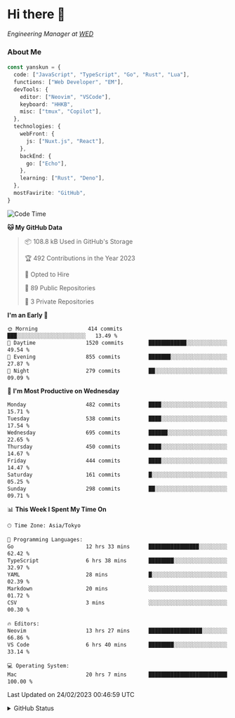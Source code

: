 # Hi there&nbsp;:wave:

<!-- ![Alt text](https://spotify-recently-played-readme.vercel.app/api?user=31kynbuubkiu3r4qh4hjuaglhfay) -->

_Engineering Manager at [WED](https://github.com/wedinc)_

### About Me

```ts
const yanskun = {
  code: ["JavaScript", "TypeScript", "Go", "Rust", "Lua"],
  functions: ["Web Developer", "EM"],
  devTools: {
    editor: ["Neovim", "VSCode"],
    keyboard: "HHKB",
    misc: ["tmux", "Copilot"],
  },
  technologies: {
    webFront: {
      js: ["Nuxt.js", "React"],
    },
    backEnd: {
      go: ["Echo"],
    },
    learning: ["Rust", "Deno"],
  },
  mostFavirite: "GitHub",
}
```

<!--START_SECTION:waka-->
![Code Time](http://img.shields.io/badge/Code%20Time-191%20hrs%2017%20mins-blue)

**🐱 My GitHub Data** 

> 📦 108.8 kB Used in GitHub's Storage 
 > 
> 🏆 492 Contributions in the Year 2023
 > 
> 💼 Opted to Hire
 > 
> 📜 89 Public Repositories 
 > 
> 🔑 3 Private Repositories 
 > 
**I'm an Early 🐤** 

```text
🌞 Morning                414 commits         ███░░░░░░░░░░░░░░░░░░░░░░   13.49 % 
🌆 Daytime                1520 commits        ████████████░░░░░░░░░░░░░   49.54 % 
🌃 Evening                855 commits         ███████░░░░░░░░░░░░░░░░░░   27.87 % 
🌙 Night                  279 commits         ██░░░░░░░░░░░░░░░░░░░░░░░   09.09 % 
```
📅 **I'm Most Productive on Wednesday** 

```text
Monday                   482 commits         ████░░░░░░░░░░░░░░░░░░░░░   15.71 % 
Tuesday                  538 commits         ████░░░░░░░░░░░░░░░░░░░░░   17.54 % 
Wednesday                695 commits         ██████░░░░░░░░░░░░░░░░░░░   22.65 % 
Thursday                 450 commits         ████░░░░░░░░░░░░░░░░░░░░░   14.67 % 
Friday                   444 commits         ████░░░░░░░░░░░░░░░░░░░░░   14.47 % 
Saturday                 161 commits         █░░░░░░░░░░░░░░░░░░░░░░░░   05.25 % 
Sunday                   298 commits         ██░░░░░░░░░░░░░░░░░░░░░░░   09.71 % 
```


📊 **This Week I Spent My Time On** 

```text
🕑︎ Time Zone: Asia/Tokyo

💬 Programming Languages: 
Go                       12 hrs 33 mins      ████████████████░░░░░░░░░   62.42 % 
TypeScript               6 hrs 38 mins       ████████░░░░░░░░░░░░░░░░░   32.97 % 
YAML                     28 mins             █░░░░░░░░░░░░░░░░░░░░░░░░   02.39 % 
Markdown                 20 mins             ░░░░░░░░░░░░░░░░░░░░░░░░░   01.72 % 
CSV                      3 mins              ░░░░░░░░░░░░░░░░░░░░░░░░░   00.30 % 

🔥 Editors: 
Neovim                   13 hrs 27 mins      █████████████████░░░░░░░░   66.86 % 
VS Code                  6 hrs 40 mins       ████████░░░░░░░░░░░░░░░░░   33.14 % 

💻 Operating System: 
Mac                      20 hrs 7 mins       █████████████████████████   100.00 % 
```


 Last Updated on 24/02/2023 00:46:59 UTC
<!--END_SECTION:waka-->

<details>
<summary>GitHub Status</summary>
<picture>
  <source media="(prefers-color-scheme: dark)" srcset="https://raw.githubusercontent.com/yanskun/yanskun/master/profile-summary-card-output/nord_dark/0-profile-details.svg">
 <img src="https://raw.githubusercontent.com/yanskun/yanskun/master/profile-summary-card-output/default/0-profile-details.svg">
</picture>
<br>
<picture>
  <source media="(prefers-color-scheme: dark)" srcset="https://raw.githubusercontent.com/yanskun/yanskun/master/profile-summary-card-output/nord_dark/1-repos-per-language.svg">
 <img src="https://raw.githubusercontent.com/yanskun/yanskun/master/profile-summary-card-output/default/1-repos-per-language.svg">
</picture>
<picture>
  <source media="(prefers-color-scheme: dark)" srcset="https://raw.githubusercontent.com/yanskun/yanskun/master/profile-summary-card-output/nord_dark/2-most-commit-language.svg">
 <img src="https://raw.githubusercontent.com/yanskun/yanskun/master/profile-summary-card-output/default/2-most-commit-language.svg">
</picture>
<br>
<picture>
  <source media="(prefers-color-scheme: dark)" srcset="https://raw.githubusercontent.com/yanskun/yanskun/master/profile-summary-card-output/nord_dark/3-stats.svg">
 <img src="https://raw.githubusercontent.com/yanskun/yanskun/master/profile-summary-card-output/default/3-stats.svg">
</picture>
<picture>
  <source media="(prefers-color-scheme: dark)" srcset="https://raw.githubusercontent.com/yanskun/yanskun/master/profile-summary-card-output/nord_dark/4-productive-time.svg">
 <img src="https://raw.githubusercontent.com/yanskun/yanskun/master/profile-summary-card-output/default/4-productive-time.svg">
</picture>
</details>
